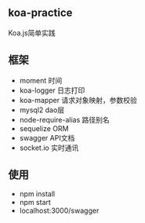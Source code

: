 ## koa-practice
Koa.js简单实践
## 框架
- moment 时间
- koa-logger 日志打印
- koa-mapper 请求对象映射，参数校验
- mysql2 dao层
- node-require-alias 路径别名
- sequelize ORM
- swagger API文档
- socket.io 实时通讯
## 使用
- npm install
- npm start
- localhost:3000/swagger
